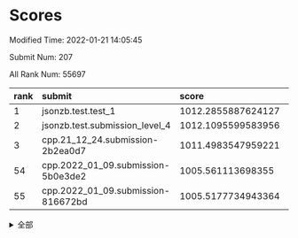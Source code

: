 # Scores

Modified Time: 2022-01-21 14:05:45

Submit Num: 207

All Rank Num: 55697

| rank |               submit               |       score        |       sigma        | pk_num |
| :--- | :--------------------------------- | :----------------- | :----------------- | :----- |
| 1    | jsonzb.test.test_1                 | 1012.2855887624127 | 0.7869871297706431 | 1080   |
| 2    | jsonzb.test.submission_level_4     | 1012.1095599583956 | 0.7890693288531563 | 1076   |
| 3    | cpp.21_12_24.submission-2b2ea0d7   | 1011.4983547959221 | 0.805119410874669  | 1075   |
| 54   | cpp.2022_01_09.submission-5b0e3de2 | 1005.561113698355  | 0.7281343465204765 | 1076   |
| 55   | cpp.2022_01_09.submission-816672bd | 1005.5177734943364 | 0.7110375837652935 | 1074   |


<details>
<summary>全部</summary>

| rank |                 submit                 |       score        |       sigma        | pk_num |
| :--- | :------------------------------------- | :----------------- | :----------------- | :----- |
| 1    | jsonzb.test.test_1                     | 1012.2855887624127 | 0.7869871297706431 | 1080   |
| 2    | jsonzb.test.submission_level_4         | 1012.1095599583956 | 0.7890693288531563 | 1076   |
| 3    | cpp.21_12_24.submission-2b2ea0d7       | 1011.4983547959221 | 0.805119410874669  | 1075   |
| 4    | gobigger.level_3.submission_level_3_0  | 1011.4312865017382 | 0.7692927944005089 | 1073   |
| 5    | gobigger.level_3.submission_level_3_49 | 1011.3309807927377 | 0.7788083786307098 | 1075   |
| 6    | gobigger.level_3.submission_level_3_19 | 1011.0346430608005 | 0.7673871115639587 | 1072   |
| 7    | gobigger.level_3.submission_level_3_9  | 1011.0103146596776 | 0.7779039474812527 | 1077   |
| 8    | gobigger.level_3.submission_level_3_25 | 1010.8465223905896 | 0.8031258656137256 | 1074   |
| 9    | gobigger.level_3.submission_level_3_35 | 1010.8274567665328 | 0.7532580764470378 | 1084   |
| 10   | gobigger.level_3.submission_level_3_13 | 1010.7441919429269 | 0.7473064868912435 | 1075   |
| 11   | gobigger.level_3.submission_level_3_4  | 1010.7268365413436 | 0.7599764896683132 | 1074   |
| 12   | gobigger.level_3.submission_level_3_44 | 1010.6546434170946 | 0.7814612868017923 | 1074   |
| 13   | gobigger.level_3.submission_level_3_45 | 1010.5143172334235 | 0.7847565464404641 | 1075   |
| 14   | gobigger.level_3.submission_level_3_40 | 1010.5074188065745 | 0.7608991463227863 | 1079   |
| 15   | gobigger.level_3.submission_level_3_42 | 1010.3803245570589 | 0.7645689743065212 | 1075   |
| 16   | gobigger.level_3.submission_level_3_20 | 1010.2776777539274 | 0.7429554387637839 | 1074   |
| 17   | gobigger.level_3.submission_level_3_34 | 1010.2243464709136 | 0.7709359685371217 | 1075   |
| 18   | gobigger.level_3.submission_level_3_6  | 1010.214071757442  | 0.771378398698422  | 1074   |
| 19   | gobigger.level_3.submission_level_3_48 | 1010.0682035540364 | 0.7710810184371867 | 1074   |
| 20   | gobigger.level_3.submission_level_3_15 | 1010.0369835868677 | 0.7685221996308716 | 1081   |
| 21   | gobigger.level_3.submission_level_3_27 | 1010.0209604035643 | 0.7394986340677812 | 1077   |
| 22   | gobigger.level_3.submission_level_3_22 | 1009.9414392866182 | 0.765613839117097  | 1078   |
| 23   | gobigger.level_3.submission_level_3_16 | 1009.893553739577  | 0.7554159938695405 | 1079   |
| 24   | gobigger.level_3.submission_level_3_14 | 1009.8531671888852 | 0.7411968064498663 | 1079   |
| 25   | gobigger.level_3.submission_level_3_11 | 1009.8277733706873 | 0.7413725198902141 | 1071   |
| 26   | gobigger.level_3.submission_level_3_28 | 1009.8238629368608 | 0.7369918511313841 | 1073   |
| 27   | gobigger.level_3.submission_level_3_17 | 1009.7921097725186 | 0.7708040781297508 | 1075   |
| 28   | gobigger.level_3.submission_level_3_46 | 1009.7886301655277 | 0.7487152793649116 | 1075   |
| 29   | gobigger.level_3.submission_level_3_18 | 1009.7509733509194 | 0.7574041797309656 | 1079   |
| 30   | gobigger.level_3.submission_level_3_23 | 1009.7253518985398 | 0.7653277711416192 | 1081   |
| 31   | gobigger.level_3.submission_level_3_24 | 1009.6683081299261 | 0.7477615367890839 | 1076   |
| 32   | gobigger.level_3.submission_level_3_39 | 1009.6299491136461 | 0.7523498425386449 | 1076   |
| 33   | gobigger.level_3.submission_level_3_1  | 1009.5756112324133 | 0.7758200106409107 | 1075   |
| 34   | gobigger.level_3.submission_level_3_33 | 1009.5505083147847 | 0.7419970481118869 | 1078   |
| 35   | gobigger.level_3.submission_level_3_30 | 1009.4026538670523 | 0.748071939637259  | 1078   |
| 36   | gobigger.level_3.submission_level_3_7  | 1009.3819787267089 | 0.7565689258609571 | 1076   |
| 37   | gobigger.level_3.submission_level_3_31 | 1009.375787510626  | 0.7470273287145971 | 1075   |
| 38   | gobigger.level_3.submission_level_3_38 | 1009.3462241080796 | 0.7560484325705528 | 1076   |
| 39   | gobigger.level_3.submission_level_3_21 | 1009.3365932413157 | 0.7516231835169886 | 1075   |
| 40   | gobigger.level_3.submission_level_3_8  | 1009.2686833890468 | 0.7523326687038645 | 1075   |
| 41   | gobigger.level_3.submission_level_3_2  | 1009.2611280232423 | 0.7385299706293836 | 1076   |
| 42   | gobigger.level_3.submission_level_3_26 | 1009.2273999210721 | 0.7418758702145105 | 1073   |
| 43   | gobigger.level_3.submission_level_3_3  | 1009.225464188822  | 0.7482320858342408 | 1072   |
| 44   | gobigger.level_3.submission_level_3_32 | 1009.0030291908417 | 0.7651336091632253 | 1078   |
| 45   | gobigger.level_3.submission_level_3_10 | 1008.939673306371  | 0.7284432157840982 | 1076   |
| 46   | gobigger.level_3.submission_level_3_36 | 1008.8829155222784 | 0.7481247891616657 | 1071   |
| 47   | gobigger.level_3.submission_level_3_43 | 1008.8577760227922 | 0.7478855331849055 | 1077   |
| 48   | gobigger.level_3.submission_level_3_29 | 1008.7424440686275 | 0.7630439996678219 | 1079   |
| 49   | gobigger.level_3.submission_level_3_12 | 1008.6801683781716 | 0.7671022937333122 | 1068   |
| 50   | gobigger.level_3.submission_level_3_47 | 1008.6767533194161 | 0.7446355555417229 | 1081   |
| 51   | gobigger.level_3.submission_level_3_41 | 1008.5316086728227 | 0.729160184232258  | 1078   |
| 52   | gobigger.level_3.submission_level_3_5  | 1008.3741705093724 | 0.746621875309738  | 1076   |
| 53   | gobigger.level_3.submission_level_3_37 | 1007.9166612170893 | 0.7414412625821143 | 1078   |
| 54   | cpp.2022_01_09.submission-5b0e3de2     | 1005.561113698355  | 0.7281343465204765 | 1076   |
| 55   | cpp.2022_01_09.submission-816672bd     | 1005.5177734943364 | 0.7110375837652935 | 1074   |
| 56   | gobigger.level_1.submission_level_1_35 | 1004.5836308902956 | 0.721432759788142  | 1074   |
| 57   | gobigger.level_1.submission_level_1_3  | 1004.4744901173439 | 0.7129585307417408 | 1075   |
| 58   | gobigger.level_1.submission_level_1_41 | 1004.4695745032408 | 0.7151100510088094 | 1079   |
| 59   | gobigger.level_1.submission_level_1_34 | 1004.4236934047204 | 0.7069301374555447 | 1079   |
| 60   | gobigger.level_1.submission_level_1_24 | 1004.2798084766637 | 0.7271947774790011 | 1072   |
| 61   | gobigger.level_1.submission_level_1_30 | 1004.2306383676017 | 0.7188833994821814 | 1080   |
| 62   | gobigger.level_1.submission_level_1_27 | 1004.1142666979538 | 0.7107909260606368 | 1076   |
| 63   | gobigger.level_1.submission_level_1_46 | 1004.1062792887193 | 0.719784874862958  | 1074   |
| 64   | gobigger.level_1.submission_level_1_15 | 1004.0876249435721 | 0.7226341709283771 | 1080   |
| 65   | gobigger.level_1.submission_level_1_29 | 1004.0834758457787 | 0.717075313967018  | 1078   |
| 66   | gobigger.level_1.submission_level_1_7  | 1003.990119847667  | 0.7226607481430274 | 1076   |
| 67   | gobigger.level_1.submission_level_1_22 | 1003.8794303670688 | 0.7160987766616734 | 1082   |
| 68   | gobigger.level_1.submission_level_1_6  | 1003.8608054171104 | 0.7243411656430369 | 1079   |
| 69   | gobigger.level_1.submission_level_1_13 | 1003.8241661494213 | 0.7246486961559887 | 1079   |
| 70   | gobigger.level_1.submission_level_1_31 | 1003.7126530813273 | 0.7255665964651482 | 1079   |
| 71   | gobigger.level_1.submission_level_1_25 | 1003.662664909105  | 0.7067213874827359 | 1075   |
| 72   | gobigger.level_1.submission_level_1_48 | 1003.6459260990247 | 0.7237864274062754 | 1072   |
| 73   | gobigger.level_1.submission_level_1_1  | 1003.5755919471017 | 0.7137270624248336 | 1078   |
| 74   | gobigger.level_1.submission_level_1_47 | 1003.5509555825371 | 0.7157277692392726 | 1076   |
| 75   | gobigger.level_1.submission_level_1_23 | 1003.5436454925872 | 0.7191412534790266 | 1083   |
| 76   | gobigger.level_1.submission_level_1_39 | 1003.5335303933969 | 0.7210968377921054 | 1074   |
| 77   | gobigger.level_1.submission_level_1_12 | 1003.5009158477541 | 0.7142894920974611 | 1076   |
| 78   | gobigger.level_1.submission_level_1_20 | 1003.4879912814679 | 0.717648162539454  | 1076   |
| 79   | gobigger.level_1.submission_level_1_0  | 1003.4096786298846 | 0.7214099404019757 | 1078   |
| 80   | gobigger.level_1.submission_level_1_16 | 1003.4075305253883 | 0.7084403374807371 | 1074   |
| 81   | gobigger.level_1.submission_level_1_19 | 1003.3291256539457 | 0.7191807226680657 | 1073   |
| 82   | gobigger.level_1.submission_level_1_8  | 1003.285799002842  | 0.7297507525734659 | 1079   |
| 83   | gobigger.level_1.submission_level_1_9  | 1003.2769687944664 | 0.7055457491357722 | 1078   |
| 84   | gobigger.level_1.submission_level_1_14 | 1003.2050442922091 | 0.7237169380229148 | 1077   |
| 85   | gobigger.level_1.submission_level_1_26 | 1003.0401401691014 | 0.7139094609868631 | 1078   |
| 86   | gobigger.level_1.submission_level_1_11 | 1002.9212401454813 | 0.7124147814352008 | 1077   |
| 87   | gobigger.level_1.submission_level_1_28 | 1002.9195295877076 | 0.7047922821108142 | 1074   |
| 88   | gobigger.level_1.submission_level_1_21 | 1002.9076736923674 | 0.7144951923399122 | 1077   |
| 89   | gobigger.level_1.submission_level_1_43 | 1002.848853469327  | 0.7137930834405883 | 1071   |
| 90   | gobigger.level_1.submission_level_1_49 | 1002.6353585046904 | 0.7253547509662229 | 1075   |
| 91   | gobigger.level_1.submission_level_1_10 | 1002.5738193866439 | 0.7189702543535301 | 1075   |
| 92   | gobigger.level_1.submission_level_1_32 | 1002.4963544189495 | 0.7119641172639753 | 1076   |
| 93   | gobigger.level_1.submission_level_1_33 | 1002.4518057397786 | 0.7165820062901987 | 1071   |
| 94   | gobigger.level_1.submission_level_1_2  | 1002.3757634393037 | 0.712399860787324  | 1077   |
| 95   | gobigger.level_1.submission_level_1_5  | 1002.3426467136622 | 0.7209849164803415 | 1082   |
| 96   | gobigger.level_1.submission_level_1_37 | 1002.319856105879  | 0.7080591881099615 | 1077   |
| 97   | gobigger.level_1.submission_level_1_4  | 1002.3157887417839 | 0.7199503030587434 | 1081   |
| 98   | gobigger.level_1.submission_level_1_18 | 1002.2305956696051 | 0.718711467076777  | 1075   |
| 99   | gobigger.level_1.submission_level_1_36 | 1002.1792259683087 | 0.71309660327466   | 1072   |
| 100  | gobigger.level_1.submission_level_1_38 | 1002.1349941095527 | 0.7165843902502279 | 1076   |
| 101  | gobigger.level_1.submission_level_1_17 | 1002.016083303442  | 0.7177529485661258 | 1075   |
| 102  | gobigger.level_1.submission_level_1_44 | 1001.9504141170003 | 0.7072918248385396 | 1072   |
| 103  | gobigger.level_1.submission_level_1_45 | 1001.8470178157277 | 0.7153525306340561 | 1077   |
| 104  | gobigger.level_1.submission_level_1_40 | 1001.8349278985518 | 0.70349514200993   | 1073   |
| 105  | gobigger.level_1.submission_level_1_42 | 1000.8807525048508 | 0.7079038594064616 | 1078   |
| 106  | gobigger.random.submission_random_24   | 997.7389074920162  | 0.7101967622362465 | 1076   |
| 107  | gobigger.random.submission_random_20   | 997.4969963527379  | 0.7149770917036395 | 1078   |
| 108  | gobigger.random.submission_random_9    | 997.1898804344232  | 0.6990580247624052 | 1077   |
| 109  | gobigger.random.submission_random_26   | 996.8840791195945  | 0.7160139557461742 | 1080   |
| 110  | gobigger.random.submission_random_15   | 996.8211492534153  | 0.7145599048071269 | 1076   |
| 111  | gobigger.random.submission_random_37   | 996.8095645045643  | 0.7011525613861695 | 1076   |
| 112  | gobigger.random.submission_random_25   | 996.8026294285214  | 0.6991121978776621 | 1078   |
| 113  | gobigger.random.submission_random_2    | 996.7641103687884  | 0.7239999086399731 | 1076   |
| 114  | gobigger.random.submission_random_29   | 996.5560314333832  | 0.7031985588728945 | 1079   |
| 115  | gobigger.random.submission_random_18   | 996.3944762565325  | 0.7187742817257682 | 1076   |
| 116  | gobigger.random.submission_random_32   | 996.3794044460475  | 0.7240211779646581 | 1072   |
| 117  | gobigger.random.submission_random_45   | 996.3246998206752  | 0.6995034078568706 | 1074   |
| 118  | gobigger.random.submission_random_8    | 996.3058336157261  | 0.7045160205033584 | 1076   |
| 119  | gobigger.random.submission_random_17   | 996.2211739600524  | 0.6990216383106256 | 1079   |
| 120  | gobigger.random.submission_random_19   | 996.1496236765463  | 0.69816373072745   | 1078   |
| 121  | gobigger.random.submission_random_14   | 996.1347958801314  | 0.7189938766732621 | 1081   |
| 122  | gobigger.random.submission_random_46   | 996.1192053446987  | 0.7153295317828119 | 1078   |
| 123  | gobigger.random.submission_random_23   | 996.1158140281639  | 0.7038883931944049 | 1077   |
| 124  | gobigger.random.submission_random_47   | 996.0980992203743  | 0.7302349049477137 | 1077   |
| 125  | gobigger.random.submission_random_28   | 996.0251655315351  | 0.7145657509244304 | 1075   |
| 126  | gobigger.random.submission_random_21   | 995.9940928572448  | 0.7181266259106127 | 1073   |
| 127  | gobigger.random.submission_random_27   | 995.9930736869642  | 0.7231211621503635 | 1074   |
| 128  | gobigger.random.submission_random_40   | 995.9471616290374  | 0.708412227951464  | 1080   |
| 129  | gobigger.random.submission_random_7    | 995.9462346727037  | 0.7136205756879342 | 1072   |
| 130  | gobigger.random.submission_random_36   | 995.9173492042521  | 0.7103288949782943 | 1074   |
| 131  | gobigger.random.submission_random_39   | 995.9097670890676  | 0.7132638343557165 | 1079   |
| 132  | gobigger.random.submission_random_38   | 995.9095208285875  | 0.7043338581843376 | 1074   |
| 133  | gobigger.random.submission_random_16   | 995.8861659809129  | 0.717759520259652  | 1076   |
| 134  | gobigger.random.submission_random_12   | 995.8624146447013  | 0.7036965365518058 | 1080   |
| 135  | gobigger.random.submission_random_42   | 995.8620100251638  | 0.7122076796350985 | 1077   |
| 136  | gobigger.random.submission_random_31   | 995.816764344482   | 0.6984964514682277 | 1075   |
| 137  | gobigger.random.submission_random_11   | 995.8075096774401  | 0.7004388875698885 | 1075   |
| 138  | gobigger.random.submission_random_48   | 995.7857887924658  | 0.7127032032775572 | 1076   |
| 139  | gobigger.random.submission_random_13   | 995.7018172476393  | 0.715963312648598  | 1077   |
| 140  | gobigger.random.submission_random_22   | 995.5567383260043  | 0.7060460481553474 | 1074   |
| 141  | gobigger.random.submission_random_44   | 995.5350309287709  | 0.7009940005286082 | 1079   |
| 142  | gobigger.random.submission_random_43   | 995.5155554047724  | 0.7035556962393458 | 1073   |
| 143  | gobigger.random.submission_random_3    | 995.4800889271455  | 0.7053652697087207 | 1080   |
| 144  | gobigger.random.submission_random_4    | 995.4622969522885  | 0.7062226182260776 | 1080   |
| 145  | gobigger.random.submission_random_30   | 995.3579172616447  | 0.7276828018837955 | 1074   |
| 146  | gobigger.random.submission_random_5    | 995.3516499992099  | 0.7046356771951097 | 1081   |
| 147  | gobigger.random.submission_random_6    | 995.3412372862635  | 0.7153412315210087 | 1079   |
| 148  | gobigger.random.submission_random_1    | 995.2793604232478  | 0.7034610351486138 | 1074   |
| 149  | gobigger.random.submission_random_35   | 995.1824106583869  | 0.7261401875525504 | 1079   |
| 150  | gobigger.random.submission_random_34   | 995.0365303683282  | 0.7114792579508038 | 1075   |
| 151  | gobigger.level_2.submission_level_2_20 | 995.0273859073957  | 0.7315432701718516 | 1075   |
| 152  | gobigger.random.submission_random_33   | 994.9130552405794  | 0.7087216433656709 | 1075   |
| 153  | gobigger.random.submission_random_49   | 994.8076723970992  | 0.7122983216721264 | 1083   |
| 154  | gobigger.random.submission_random_41   | 994.784284596383   | 0.7167546889786023 | 1076   |
| 155  | gobigger.random.submission_random_10   | 994.5869686093469  | 0.7260716355393649 | 1077   |
| 156  | gobigger.random.submission_random_0    | 994.481143994739   | 0.7303012377288678 | 1075   |
| 157  | gobigger.level_2.submission_level_2_21 | 993.7006861059609  | 0.7368624248954643 | 1078   |
| 158  | gobigger.level_2.submission_level_2_44 | 993.6706414780788  | 0.7447801413780117 | 1077   |
| 159  | gobigger.level_2.submission_level_2_5  | 993.4648983291793  | 0.7407311398506599 | 1072   |
| 160  | gobigger.level_2.submission_level_2_9  | 993.3538745292566  | 0.7243769518419656 | 1076   |
| 161  | gobigger.level_2.submission_level_2_34 | 993.1899535585279  | 0.7331841086633184 | 1084   |
| 162  | gobigger.level_2.submission_level_2_7  | 993.1124533224518  | 0.728692449103968  | 1075   |
| 163  | gobigger.level_2.submission_level_2_12 | 992.9221424452362  | 0.7433190873947264 | 1078   |
| 164  | gobigger.level_2.submission_level_2_49 | 992.6976545642042  | 0.7423859705427635 | 1073   |
| 165  | gobigger.level_2.submission_level_2_23 | 992.6590225029299  | 0.7277527612421365 | 1077   |
| 166  | gobigger.level_2.submission_level_2_33 | 992.5871061593521  | 0.7322511845611344 | 1074   |
| 167  | gobigger.level_2.submission_level_2_43 | 992.5814972232115  | 0.7314604583606774 | 1078   |
| 168  | gobigger.level_2.submission_level_2_14 | 992.5761694959415  | 0.7516614257502782 | 1078   |
| 169  | gobigger.level_2.submission_level_2_27 | 992.4848790118987  | 0.741526585859429  | 1079   |
| 170  | gobigger.level_2.submission_level_2_22 | 992.4358356712287  | 0.7353219929356418 | 1082   |
| 171  | gobigger.level_2.submission_level_2_0  | 992.4217721680677  | 0.7478025648051386 | 1077   |
| 172  | gobigger.level_2.submission_level_2_11 | 992.4012970242453  | 0.7320452626769036 | 1078   |
| 173  | gobigger.level_2.submission_level_2_15 | 992.3647278114048  | 0.7335897214622581 | 1074   |
| 174  | gobigger.level_2.submission_level_2_1  | 992.3243221511742  | 0.7432326254431192 | 1074   |
| 175  | gobigger.level_2.submission_level_2_4  | 992.3237800051024  | 0.7505527442697827 | 1075   |
| 176  | gobigger.level_2.submission_level_2_36 | 992.3062822725027  | 0.7490579649655216 | 1075   |
| 177  | gobigger.level_2.submission_level_2_17 | 992.1976507933492  | 0.750613601869769  | 1078   |
| 178  | gobigger.level_2.submission_level_2_38 | 992.1544066186328  | 0.7358535667934833 | 1075   |
| 179  | gobigger.level_2.submission_level_2_3  | 992.1321215475956  | 0.7464041511531212 | 1073   |
| 180  | gobigger.level_2.submission_level_2_45 | 992.0636942610665  | 0.7519024369311623 | 1082   |
| 181  | gobigger.level_2.submission_level_2_40 | 992.0519196805137  | 0.7296925414807511 | 1078   |
| 182  | gobigger.level_2.submission_level_2_25 | 991.9639198007861  | 0.7260546581567919 | 1079   |
| 183  | gobigger.level_2.submission_level_2_29 | 991.9534929002872  | 0.7394825001784666 | 1077   |
| 184  | gobigger.level_2.submission_level_2_19 | 991.9491853669723  | 0.7494935330359666 | 1075   |
| 185  | gobigger.level_2.submission_level_2_31 | 991.9215446272389  | 0.7518017105494456 | 1079   |
| 186  | gobigger.level_2.submission_level_2_48 | 991.8306999914936  | 0.7426817690864026 | 1073   |
| 187  | gobigger.level_2.submission_level_2_16 | 991.7984237474177  | 0.7353734414722689 | 1071   |
| 188  | gobigger.level_2.submission_level_2_35 | 991.7724455263469  | 0.7451136932001481 | 1076   |
| 189  | gobigger.level_2.submission_level_2_46 | 991.767987208739   | 0.766640108017648  | 1073   |
| 190  | gobigger.level_2.submission_level_2_24 | 991.7280780349012  | 0.7638054156723285 | 1075   |
| 191  | gobigger.level_2.submission_level_2_39 | 991.6613996462223  | 0.7382190515555654 | 1076   |
| 192  | gobigger.level_2.submission_level_2_13 | 991.660393690659   | 0.7521811638815987 | 1073   |
| 193  | gobigger.level_2.submission_level_2_10 | 991.5582982476421  | 0.750590376185686  | 1073   |
| 194  | gobigger.level_2.submission_level_2_32 | 991.540743790346   | 0.7529973074484805 | 1077   |
| 195  | gobigger.level_2.submission_level_2_30 | 991.5053892565952  | 0.7751837880945183 | 1078   |
| 196  | gobigger.level_2.submission_level_2_47 | 991.4929022415033  | 0.7499073863580324 | 1075   |
| 197  | gobigger.level_2.submission_level_2_6  | 991.4762240356251  | 0.7418183860216448 | 1070   |
| 198  | gobigger.level_2.submission_level_2_26 | 991.4211958908497  | 0.7538356563621476 | 1072   |
| 199  | gobigger.level_2.submission_level_2_8  | 991.3610308097745  | 0.7541686360691032 | 1074   |
| 200  | gobigger.level_2.submission_level_2_37 | 991.3420663830926  | 0.7470376819114303 | 1074   |
| 201  | gobigger.level_2.submission_level_2_41 | 991.121962558524   | 0.766196124030251  | 1075   |
| 202  | gobigger.level_2.submission_level_2_18 | 991.1175111953213  | 0.7436868256731651 | 1078   |
| 203  | gobigger.level_2.submission_level_2_2  | 991.0225806443566  | 0.7442179739866003 | 1081   |
| 204  | gobigger.level_2.submission_level_2_42 | 990.6238826246696  | 0.7649969035133503 | 1078   |
| 205  | gobigger.level_2.submission_level_2_28 | 989.9056914536667  | 0.7492394391906986 | 1080   |
| 206  | gobigger.none.submission_none_0        | 978.0723737282076  | 1.279484781135586  | 1075   |
| 207  | gobigger.none.submission_none_1        | 976.6381813913132  | 1.3809999104738777 | 1078   |

</details>
